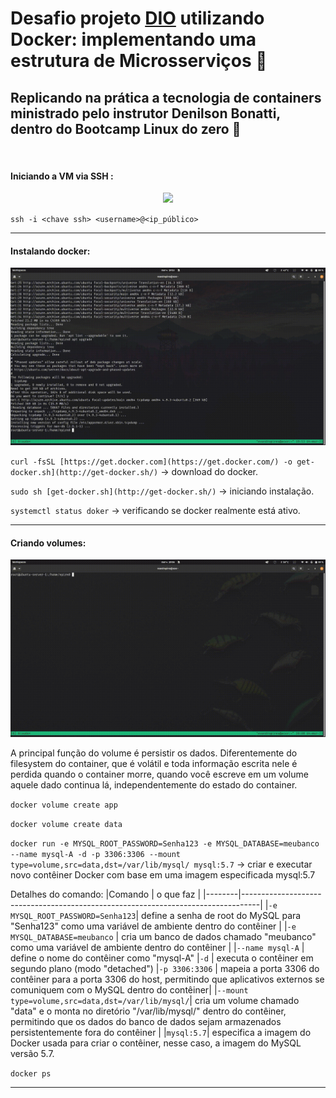 # Desafio projeto [DIO](https://www.dio.me/) utilizando Docker: implementando uma estrutura de Microsserviços :whale:

## Replicando na prática a tecnologia de containers ministrado pelo instrutor Denilson Bonatti, dentro do Bootcamp Linux do zero :penguin:
<p> <br>


#### Iniciando a VM via SSH :
<p align="center">
<img width="1080" src="src/../Gif/1-Iniciando_Virtual%20Machine_via_SSH.gif">
</p>

`ssh -i <chave ssh> <username>@<ip_público>`
___

#### Instalando docker:
<p align="center">
<img width src="src/../Gif/2-Instalando_Docker.gif">
</p>

`curl -fsSL [https://get.docker.com](https://get.docker.com/) -o get-docker.sh](http://get-docker.sh/)` -> download do docker.

`sudo sh [get-docker.sh](http://get-docker.sh/)` -> iniciando instalação.

`systemctl status doker` -> verificando se docker realmente está ativo.
___

#### Criando volumes:
<p align="center">
<img width src="src/../Gif/3-Criando%20volumes.gif">
</p>
<p>A principal função do volume é persistir os dados. Diferentemente do filesystem do container, que é volátil e toda informação escrita nele é perdida quando o container morre, quando você escreve em um volume aquele dado continua lá, independentemente do estado do container.<br>

`docker volume create app`

`docker volume create data`

`docker run -e MYSQL_ROOT_PASSWORD=Senha123 -e MYSQL_DATABASE=meubanco --name mysql-A -d -p 3306:3306 --mount type=volume,src=data,dst=/var/lib/mysql/ mysql:5.7` -> criar e executar novo contêiner Docker com base em uma imagem especificada mysql:5.7

Detalhes do comando:
|Comando | o que faz                                                                        |
|--------|----------------------------------------------------------------------------------|
|`-e MYSQL_ROOT_PASSWORD=Senha123`| define a senha de root do MySQL para "Senha123" como uma variável de ambiente dentro do contêiner |
|`-e MYSQL_DATABASE=meubanco`     | cria um banco de dados chamado "meubanco" como uma variável de ambiente dentro do contêiner      |
|`--name mysql-A`                 | define o nome do contêiner como "mysql-A"
|`-d`                             | executa o contêiner em segundo plano (modo "detached")
|`-p 3306:3306`                   | mapeia a porta 3306 do contêiner para a porta 3306 do host, permitindo que aplicativos externos se comuniquem com o MySQL dentro do contêiner|
|`--mount type=volume,src=data,dst=/var/lib/mysql/`| cria um volume chamado "data" e o monta no diretório "/var/lib/mysql/" dentro do contêiner, permitindo que os dados do banco de dados sejam armazenados persistentemente fora do contêiner |
|`mysql:5.7`| especifica a imagem do Docker usada para criar o contêiner, nesse caso, a imagem do MySQL versão 5.7.

`docker ps`
___

####
